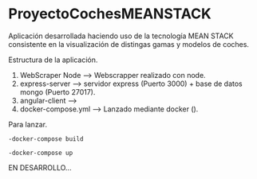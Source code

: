 # ProyectoCochesMEANSTACK
Aplicación desarrollada haciendo uso de la tecnología MEAN STACK consistente en la visualización de distingas gamas y modelos de coches.

Estructura de la aplicación.
1. WebScraper Node --> Webscrapper realizado con node.
2. express-server --> servidor express (Puerto 3000) + base de datos mongo (Puerto 27017).
3. angular-client --> 
4. docker-compose.yml --> Lanzado mediante docker ().

Para lanzar.

```ssh
-docker-compose build
````
```ssh
-docker-compose up
```

EN DESARROLLO...
